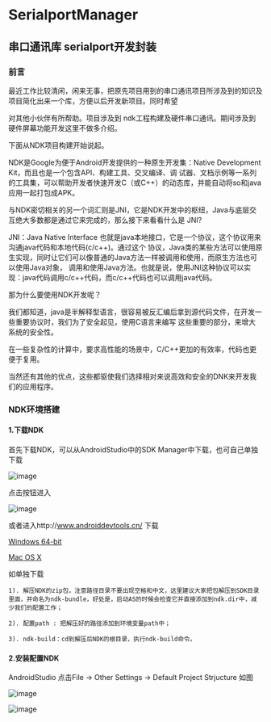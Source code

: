 # SerialportManager

## 串口通讯库 serialport开发封装


  ### 前言
 
  最近工作比较清闲，闲来无事，把原先项目用到的串口通讯项目所涉及到的知识及项目简化出来一个库，方便以后开发新项目。同时希望
   
  对其他小伙伴有所帮助。项目涉及到 ndk工程构建及硬件串口通讯。期间涉及到硬件屏幕功能开发这里不做多介绍。
   
  下面从NDK项目构建开始说起。
  
  NDK是Google为便于Android开发提供的一种原生开发集：Native Development Kit，而且也是一个包含API、构建工具、交叉编译、调
  试器、文档示例等一系列的工具集，可以帮助开发者快速开发C（或C++）的动态库，并能自动将so和java应用一起打包成APK。
  
  与NDK密切相关的另一个词汇则是JNI，它是NDK开发中的枢纽，Java与底层交互绝大多数都是通过它来完成的，那么接下来看看什么是
  JNI?
  
  JNI：Java Native Interface 也就是java本地接口，它是一个协议，这个协议用来沟通java代码和本地代码(c/c++)。通过这个
  协议，Java类的某些方法可以使用原生实现，同时让它们可以像普通的Java方法一样被调用和使用，而原生方法也可以使用Java对象，
  调用和使用Java方法。也就是说，使用JNI这种协议可以实现：java代码调用c/c++代码，而c/c++代码也可以调用java代码。
  
  那为什么要使用NDK开发呢？
  
  我们都知道，java是半解释型语言，很容易被反汇编后拿到源代码文件，在开发一些重要协议时，我们为了安全起见，使用C语言来编写
  这些重要的部分，来增大系统的安全性。
  
  在一些复杂性的计算中，要求高性能的场景中，C/C++更加的有效率，代码也更便于复用。
  
  当然还有其他的优点，这些都驱使我们选择相对来说高效和安全的DNK来开发我们的应用程序。
  
  ### NDK环境搭建
  
  #### 1.下载NDK
  
   首先下载NDK，可以从AndroidStudio中的SDK Manager中下载，也可自己单独下载
   
   ![image](https://github.com/moruoyiming/SerialportManager/blob/master/pics/QQ20180503-151610%402x.png)
   
   点击按钮进入 
   
   ![image](https://github.com/moruoyiming/SerialportManager/blob/master/pics/QQ20180503-151818%402x.png)
   
   
   或者进入http://www.androiddevtools.cn/ 下载
   
   [Windows 64-bit](https://dl.google.com/android/repository/android-ndk-r16-beta1-windows-x86_64.zip?utm_source=androiddevtools&utm_medium=website?raw=true)
   
   [Mac OS X](https://dl.google.com/android/repository/android-ndk-r16-beta1-darwin-x86_64.zip?utm_source=androiddevtools&utm_medium=website?raw=true)
   
   如单独下载
  
    1). 解压NDK的zip包，注意路径目录不要出现空格和中文，这里建议大家把包解压到SDK目录里面，并命名为ndk-bundle，好处是，启动AS的时候会检查它并直接添加到ndk.dir中，减少我们的配置工作；
   
    2). 配置path : 把解压好的路径添加到环境变量path中；
   
    3). ndk-build：cd到解压后NDK的根目录，执行ndk-build命令。
   
   #### 2.安装配置NDK
   
   AndroidStudio 点击File -> Other Settings -> Default Project Strjucture  如图
   
   ![image](https://github.com/moruoyiming/SerialportManager/blob/master/pics/QQ20180503-151818%402x.png)
   
   ![image](https://github.com/moruoyiming/SerialportManager/blob/master/pics/QQ20180503-151818%402x.png)
   
  
  
